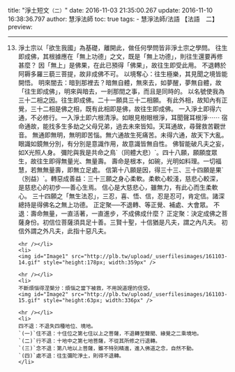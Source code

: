 title: "淨土短文`（二）`"
date: 2016-11-03 21:35:00.267
update: 2016-11-10 16:38:36.797
author: 慧淨法師
toc: true
tags:
    - 慧淨法師/法語	【法語　二】
preview: 

---

<ol start="13">
	<li>
	淨土宗以「欲生我國」為基礎，離開此，做任何學問皆非淨土宗之學問。
	往生即成佛，其根據應在「無上功德」之文，既是「無上功德」，則往生還要再修甚麼？
	因「無上」是佛果，在此已預得「佛果」，故往生即受此用。
	不退轉於阿耨多羅三藐三菩提，故非成佛不可。
	以境奪心：往生極樂，其見聞之境皆能開悟。
	明來闇去：暗到那裡去？暗無自體，無來去，如夢醒，夢無自體，故「往生即成佛」，明來與暗去，一剎那間之事，而且是同時的。
	以名號使我為三十二相之因。往生即成佛。二十一願具三十二相願。
	有此外相，故知內有正覺，三十二相是佛之相，既有此相即是佛，故往生即成佛。
	一入淨土即得六通，不必修行。一入淨土即六根清淨。如眼見樹眼根淨，耳聞聲耳根淨⋯⋯
	宿命通故，能找多生多劫之父母兄弟，過去未來皆知。天耳通故，尋聲救苦觀世音。
	無通即無明，無明即苦惱。無六通故生死痛苦。未得六通，故天下大亂。
	眼識如鏡無分別，有分別是意識作用，故意識皆無自性。
	佛智能破凡夫之妄，如X光照人身。
	彌陀與我是共命之鳥`（同體大悲）`。四十八願，願願度眾生，故往生即得無量光、無量壽。
	壽命是根本，如碗，光明如料理。一切福慧，若無無量壽，即無立足處。
	信第十八願是因，得三十三、三十四願是果`（別益）`。轉惡成善益：三十三願之身心柔軟。柔軟心較淺，慈悲心較深，是慈悲心的初步──善心生焉。
	信心是大慈悲心，雖無力，有此心而生柔軟心。
	三十四願之「無生法忍」，三忍，喜、悟、信，忍是忍可，肯定信。諸深總持是得佛名之無上功德。
	正定聚──不退轉、等正覺、補處、大會眾。
	不退：壽命無量，一直活著，一直進步，不成佛成什麼？
	正定聚：決定成佛之菩薩身份。初信位菩薩須具足十善。三賢十聖，十信猶是凡夫，謂之內凡夫。
	初信外謂之外凡夫，此指十惡凡夫。

	<hr /></li>
	<li>
	<img id="Image1" src="http://plb.tw/upload/_userfilesimages/161103-14.gif" style="height:178px; width:359px" />

	<hr /></li>
	<li>
	不斷煩惱得涅槃分：煩惱之當下被救，不用說道理的信受。
	<img id="Image2" src="http://plb.tw/upload/_userfilesimages/161103-15.gif" style="height:63px; width:336px" />

	<hr /></li>
	<li>
	四不退：不退失四種地位、境地。
	`(一)`住不退：十住位之第七住以上之菩薩，不退轉至聲聞、緣覺之二乘境地。
	`(二)`行不退：十地中之第七地菩薩，不從其所修之行退轉。
	`(三)`念不退：第八地以上菩薩，雖不特別精進，進入佛道之念，自然不動。
	`(四)`處不退：往生彌陀淨土，則得不退轉。
	</li>
</ol>

